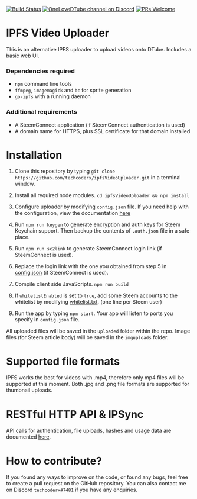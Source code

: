 [![Build Status](https://travis-ci.org/techcoderx/ipfsVideoUploader.svg?branch=master)](https://travis-ci.org/techcoderx/ipfsVideoUploader)
[![OneLoveDTube channel on Discord](https://img.shields.io/discord/418646135725359104.svg?logo=discord)](https://discord.gg/Sc4utKr)
[![PRs Welcome](https://img.shields.io/badge/PRs-welcome-brightgreen.svg?style=flat-square)](http://makeapullrequest.com)

# IPFS Video Uploader

This is an alternative IPFS uploader to upload videos onto DTube. Includes a basic web UI.

### Dependencies required

* `npm` command line tools
* `ffmpeg`, `imagemagick` and `bc` for sprite generation
* `go-ipfs` with a running daemon

### Additional requirements

* A SteemConnect application (if SteemConnect authentication is used)
* A domain name for HTTPS, plus SSL certificate for that domain installed

# Installation

1. Clone this repository by typing `git clone https://github.com/techcoderx/ipfsVideoUploader.git` in a terminal window.

2. Install all required node modules. `cd ipfsVideoUploader && npm install`

3. Configure uploader by modifying `config.json` file. If you need help with the configuration, view the documentation [here](https://github.com/techcoderx/ipfsVideoUploader/blob/master/docs/ConfigDocs.md)

4. Run `npm run keygen` to generate encryption and auth keys for Steem Keychain support. Then backup the contents of `.auth.json` file in a safe place.

5. Run `npm run sc2link` to generate SteemConnect login link (if SteemConnect is used).

6. Replace the login link with the one you obtained from step 5 in [config.json](https://github.com/techcoderx/ipfsVideoUploader/blob/master/config.json#L16) (if SteemConnect is used).

7. Compile client side JavaScripts. `npm run build`

8. If `whitelistEnabled` is set to `true`, add some Steem accounts to the whitelist by modifying [whitelist.txt](https://github.com/techcoderx/ipfsVideoUploader/blob/master/whitelist.txt). (one line per Steem user)

9. Run the app by typing `npm start`. Your app will listen to ports you specify in `config.json` file.

All uploaded files will be saved in the `uploaded` folder within the repo. Image files (for Steem article body) will be saved in the `imguploads` folder.

# Supported file formats

IPFS works the best for videos with .mp4, therefore only mp4 files will be supported at this moment. Both .jpg and .png file formats are supported for thumbnail uploads.

# RESTful HTTP API & IPSync

API calls for authentication, file uploads, hashes and usage data are documented [here](https://github.com/techcoderx/ipfsVideoUploader/blob/master/docs/APIDocs.md).

# How to contribute?

If you found any ways to improve on the code, or found any bugs, feel free to create a pull request on the GitHub repository. You can also contact me on Discord `techcoderx#7481` if you have any enquiries.